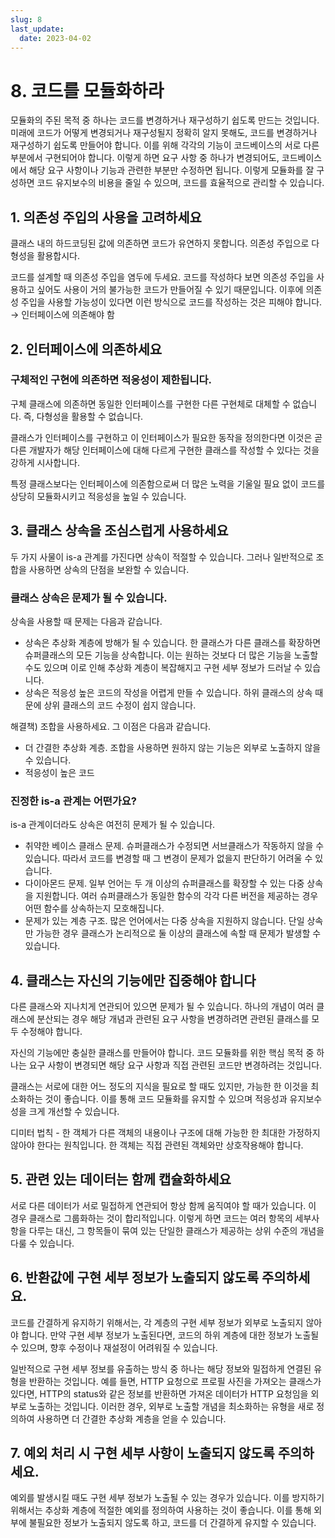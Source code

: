 ```yaml
---
slug: 8
last_update:
  date: 2023-04-02
---
```


# 8. 코드를 모듈화하라

모듈화의 주된 목적 중 하나는 코드를 변경하거나 재구성하기 쉽도록 만드는 것입니다. 미래에 코드가 어떻게 변경되거나 재구성될지 정확히 알지 못해도, 코드를 변경하거나 재구성하기 쉽도록 만들어야 합니다. 이를 위해 각각의 기능이 코드베이스의 서로 다른 부분에서 구현되어야 합니다. 이렇게 하면 요구 사항 중 하나가 변경되어도, 코드베이스에서 해당 요구 사항이나 기능과 관련한 부분만 수정하면 됩니다. 이렇게 모듈화를 잘 구성하면 코드 유지보수의 비용을 줄일 수 있으며, 코드를 효율적으로 관리할 수 있습니다.

## 1. 의존성 주입의 사용을 고려하세요

클래스 내의 하드코딩된 값에 의존하면 코드가 유연하지 못합니다. 의존성 주입으로 다형성을 활용합시다.

코드를 설계할 때 의존성 주입을 염두에 두세요. 코드를 작성하다 보면 의존성 주입을 사용하고 싶어도 사용이 거의 불가능한 코드가 만들어질 수 있기 때문입니다. 이후에 의존성 주입을 사용할 가능성이 있다면 이런 방식으로 코드를 작성하는 것은 피해야 합니다. → 인터페이스에 의존해야 함

## 2. 인터페이스에 의존하세요

### 구체적인 구현에 의존하면 적응성이 제한됩니다.

구체 클래스에 의존하면 동일한 인터페이스를 구현한 다른 구현체로 대체할 수 없습니다. 즉, 다형성을 활용할 수 없습니다.

클래스가 인터페이스를 구현하고 이 인터페이스가 필요한 동작을 정의한다면 이것은 곧 다른 개발자가 해당 인터페이스에 대해 다르게 구현한 클래스를 작성할 수 있다는 것을 강하게 시사합니다.

특정 클래스보다는 인터페이스에 의존함으로써 더 많은 노력을 기울일 필요 없이 코드를 상당히 모듈화시키고 적응성을 높일 수 있습니다.

## 3. 클래스 상속을 조심스럽게 사용하세요

두 가지 사물이 is-a 관계를 가진다면 상속이 적절할 수 있습니다. 그러나 일반적으로 조합을 사용하면 상속의 단점을 보완할 수 있습니다.

### 클래스 상속은 문제가 될 수 있습니다.

상속을 사용할 때 문제는 다음과 같습니다.

- 상속은 추상화 계층에 방해가 될 수 있습니다. 한 클래스가 다른 클래스를 확장하면 슈퍼클래스의 모든 기능을 상속합니다. 이는 원하는 것보다 더 많은 기능을 노출할 수도 있으며 이로 인해 추상화 계층이 복잡해지고 구현 세부 정보가 드러날 수 있습니다.
- 상속은 적응성 높은 코드의 작성을 어렵게 만들 수 있습니다. 하위 클래스의 상속 때문에 상위 클래스의 코드 수정이 쉽지 않습니다.

해결책) 조합을 사용하세요. 그 이점은 다음과 같습니다.

- 더 간결한 추상화 계층. 조합을 사용하면 원하지 않는 기능은 외부로 노출하지 않을 수 있습니다.
- 적응성이 높은 코드

### 진정한 is-a 관계는 어떤가요?

is-a 관계이더라도 상속은 여전히 문제가 될 수 있습니다.

- 취약한 베이스 클래스 문제. 슈퍼클래스가 수정되면 서브클래스가 작동하지 않을 수 있습니다. 따라서 코드를 변경할 때 그 변경이 문제가 없을지 판단하기 어려울 수 있습니다.
- 다이아몬드 문제. 일부 언어는 두 개 이상의 슈퍼클래스를 확장할 수 있는 다중 상속을 지원합니다. 여러 슈퍼클래스가 동일한 함수의 각각 다른 버전을 제공하는 경우 어떤 함수를 상속하는지 모호해집니다.
- 문제가 있는 계층 구조. 많은 언어에서는 다중 상속을 지원하지 않습니다. 단일 상속만 가능한 경우 클래스가 논리적으로 둘 이상의 클래스에 속할 때 문제가 발생할 수 있습니다.

## 4. 클래스는 자신의 기능에만 집중해야 합니다

다른 클래스와 지나치게 연관되어 있으면 문제가 될 수 있습니다. 하나의 개념이 여러 클래스에 분산되는 경우 해당 개념과 관련된 요구 사항을 변경하려면 관련된 클래스를 모두 수정해야 합니다.

자신의 기능에만 충실한 클래스를 만들어야 합니다. 코드 모듈화를 위한 핵심 목적 중 하나는 요구 사항이 변경되면 해당 요구 사항과 직접 관련된 코드만 변경하려는 것입니다.

클래스는 서로에 대한 어느 정도의 지식을 필요로 할 때도 있지만, 가능한 한 이것을 최소화하는 것이 좋습니다. 이를 통해 코드 모듈화를 유지할 수 있으며 적응성과 유지보수성을 크게 개선할 수 있습니다.

디미터 법칙 - 한 객체가 다른 객체의 내용이나 구조에 대해 가능한 한 최대한 가정하지 않아야 한다는 원칙입니다. 한 객체는 직접 관련된 객체와만 상호작용해야 합니다.

## 5. 관련 있는 데이터는 함께 캡슐화하세요

서로 다른 데이터가 서로 밀접하게 연관되어 항상 함께 움직여야 할 때가 있습니다. 이 경우 클래스로 그룹화하는 것이 합리적입니다. 이렇게 하면 코드는 여러 항목의 세부사항을 다루는 대신, 그 항목들이 묶여 있는 단일한 클래스가 제공하는 상위 수준의 개념을 다룰 수 있습니다.

## 6. 반환값에 구현 세부 정보가 노출되지 않도록 주의하세요.

코드를 간결하게 유지하기 위해서는, 각 계층의 구현 세부 정보가 외부로 노출되지 않아야 합니다. 만약 구현 세부 정보가 노출된다면, 코드의 하위 계층에 대한 정보가 노출될 수 있으며, 향후 수정이나 재설정이 어려워질 수 있습니다.

일반적으로 구현 세부 정보를 유출하는 방식 중 하나는 해당 정보와 밀접하게 연결된 유형을 반환하는 것입니다. 예를 들면, HTTP 요청으로 프로필 사진을 가져오는 클래스가 있다면, HTTP의 status와 같은 정보를 반환하면 가져온 데이터가 HTTP 요청임을 외부로 노출하는 것입니다. 이러한 경우, 외부로 노출할 개념을 최소화하는 유형을 새로 정의하여 사용하면 더 간결한 추상화 계층을 얻을 수 있습니다.

## 7. 예외 처리 시 구현 세부 사항이 노출되지 않도록 주의하세요.

예외를 발생시킬 때도 구현 세부 정보가 노출될 수 있는 경우가 있습니다. 이를 방지하기 위해서는 추상화 계층에 적절한 예외를 정의하여 사용하는 것이 좋습니다. 이를 통해 외부에 불필요한 정보가 노출되지 않도록 하고, 코드를 더 간결하게 유지할 수 있습니다.
